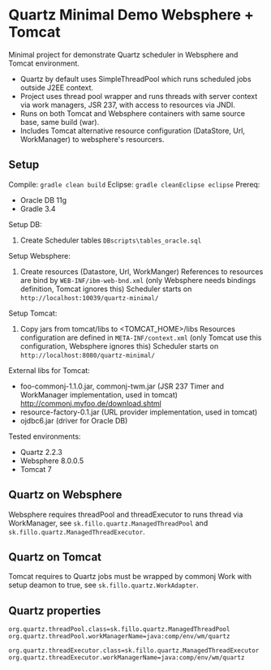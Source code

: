 # Quartz Minimal Demo Websphere + Tomcat

Minimal project for demonstrate Quartz scheduler in Websphere and Tomcat environment.

* Quartz by default uses SimpleThreadPool which runs scheduled jobs outside J2EE context.
* Project uses thread pool wrapper and runs threads with server context via work managers, JSR 237, with access to resources via JNDI.
* Runs on both Tomcat and Websphere containers with same source base, same build (war).
* Includes Tomcat alternative resource configuration (DataStore, Url, WorkManager) to websphere's resourcers.

## Setup
Compile: `gradle clean build`
Eclipse: `gradle cleanEclipse eclipse`
Prereq:
- Oracle DB 11g 
- Gradle 3.4

Setup DB:
1. Create Scheduler tables `DBscripts\tables_oracle.sql` 

Setup Websphere:
1. Create resources (Datastore, Url, WorkManger)
References to resources are bind by `WEB-INF/ibm-web-bnd.xml` (only Websphere needs bindings definition, Tomcat ignores this)
Scheduler starts on `http://localhost:10039/quartz-minimal/`

Setup Tomcat:
1. Copy jars from tomcat/libs to <TOMCAT_HOME>/libs
Resources configuration are defined in `META-INF/context.xml` (only Tomcat use this configuration, Websphere ignores this)
Scheduler starts on `http://localhost:8080/quartz-minimal/` 

External libs for Tomcat: 
- foo-commonj-1.1.0.jar, commonj-twm.jar (JSR 237 Timer and WorkManager implementation, used in tomcat) http://commonj.myfoo.de/download.shtml
- resource-factory-0.1.jar (URL provider implementation, used in tomcat)
- ojdbc6.jar (driver for Oracle DB)

Tested environments:
- Quartz 2.2.3
- Websphere 8.0.0.5
- Tomcat 7

## Quartz on Websphere
Websphere requires threadPool and threadExecutor to runs thread via WorkManager, see `sk.fillo.quartz.ManagedThreadPool` and `sk.fillo.quartz.ManagedThreadExecutor`.

## Quartz on Tomcat
Tomcat requires to Quartz jobs must be wrapped by commonj Work with setup deamon to true, see `sk.fillo.quartz.WorkAdapter`.

## Quartz properties
```
org.quartz.threadPool.class=sk.fillo.quartz.ManagedThreadPool
org.quartz.threadPool.workManagerName=java:comp/env/wm/quartz

org.quartz.threadExecutor.class=sk.fillo.quartz.ManagedThreadExecutor
org.quartz.threadExecutor.workManagerName=java:comp/env/wm/quartz
```

